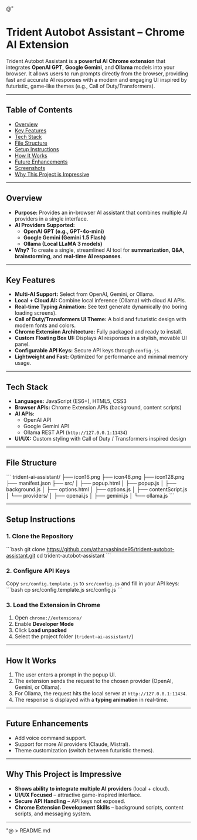 @"
# Trident Autobot Assistant – Chrome AI Extension

Trident Autobot Assistant is a **powerful AI Chrome extension** that integrates **OpenAI GPT**, **Google Gemini**, and **Ollama** models into your browser. It allows users to run prompts directly from the browser, providing fast and accurate AI responses with a modern and engaging UI inspired by futuristic, game-like themes (e.g., Call of Duty/Transformers).

---

## **Table of Contents**
- [Overview](#overview)
- [Key Features](#key-features)
- [Tech Stack](#tech-stack)
- [File Structure](#file-structure)
- [Setup Instructions](#setup-instructions)
- [How It Works](#how-it-works)
- [Future Enhancements](#future-enhancements)
- [Screenshots](#screenshots)
- [Why This Project is Impressive](#why-this-project-is-impressive)

---

## **Overview**
- **Purpose:** Provides an in-browser AI assistant that combines multiple AI providers in a single interface.
- **AI Providers Supported:**
  - **OpenAI GPT (e.g., GPT-4o-mini)**
  - **Google Gemini (Gemini 1.5 Flash)**
  - **Ollama (Local LLaMA 3 models)**
- **Why?** To create a single, streamlined AI tool for **summarization, Q&A, brainstorming**, and **real-time AI responses**.

---

## **Key Features**
- **Multi-AI Support:** Select from OpenAI, Gemini, or Ollama.
- **Local + Cloud AI:** Combine local inference (Ollama) with cloud AI APIs.
- **Real-time Typing Animation:** See text generate dynamically (no boring loading screens).
- **Call of Duty/Transformers UI Theme:** A bold and futuristic design with modern fonts and colors.
- **Chrome Extension Architecture:** Fully packaged and ready to install.
- **Custom Floating Box UI:** Displays AI responses in a stylish, movable UI panel.
- **Configurable API Keys:** Secure API keys through `config.js`.
- **Lightweight and Fast:** Optimized for performance and minimal memory usage.

---

## **Tech Stack**
- **Languages:** JavaScript (ES6+), HTML5, CSS3
- **Browser APIs:** Chrome Extension APIs (background, content scripts)
- **AI APIs:**
  - OpenAI API
  - Google Gemini API
  - Ollama REST API (`http://127.0.0.1:11434`)
- **UI/UX:** Custom styling with Call of Duty / Transformers inspired design

---

## **File Structure**
\`\`\`
trident-ai-assistant/
├── icon16.png
├── icon48.png
├── icon128.png
├── manifest.json
├── src/
│   ├── popup.html
│   ├── popup.js
│   ├── background.js
│   ├── options.html
│   ├── options.js
│   ├── contentScript.js
│   └── providers/
│       ├── openai.js
│       ├── gemini.js
│       └── ollama.js
\`\`\`

---

## **Setup Instructions**

### 1. Clone the Repository
\`\`\`bash
git clone https://github.com/atharvashinde95/trident-autobot-assistant.git
cd trident-autobot-assistant
\`\`\`

### 2. Configure API Keys
Copy `src/config.template.js` to `src/config.js` and fill in your API keys:
\`\`\`bash
cp src/config.template.js src/config.js
\`\`\`

### 3. Load the Extension in Chrome
1. Open `chrome://extensions/`
2. Enable **Developer Mode**
3. Click **Load unpacked**
4. Select the project folder (`trident-ai-assistant/`)

---

## **How It Works**
1. The user enters a prompt in the popup UI.
2. The extension sends the request to the chosen provider (OpenAI, Gemini, or Ollama).
3. For Ollama, the request hits the local server at `http://127.0.0.1:11434`.
4. The response is displayed with a **typing animation** in real-time.

---

## **Future Enhancements**
- Add voice command support.
- Support for more AI providers (Claude, Mistral).
- Theme customization (switch between futuristic themes).

---

## **Why This Project is Impressive**
- **Shows ability to integrate multiple AI providers** (local + cloud).
- **UI/UX Focused** – attractive game-inspired interface.
- **Secure API Handling** – API keys not exposed.
- **Chrome Extension Development Skills** – background scripts, content scripts, and messaging system.

---

"@ > README.md
